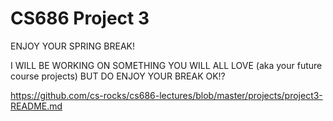 # CS686 Project 3

ENJOY YOUR SPRING BREAK!

I WILL BE WORKING ON SOMETHING YOU WILL ALL LOVE (aka your future course projects) BUT DO ENJOY YOUR BREAK OK!?

https://github.com/cs-rocks/cs686-lectures/blob/master/projects/project3-README.md
